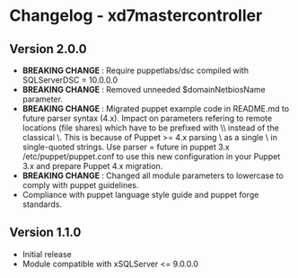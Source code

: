 # Changelog - xd7mastercontroller #

## Version 2.0.0 ##
- **BREAKING CHANGE** : Require puppetlabs/dsc compiled with SQLServerDSC = 10.0.0.0
- **BREAKING CHANGE** : Removed unneeded $domainNetbiosName parameter.
- **BREAKING CHANGE** : Migrated puppet example code in README.md to future parser syntax (4.x). Impact on parameters refering to remote locations (file shares) which have to be prefixed with \\\\ instead of the classical \\. This is because of Puppet >= 4.x parsing \\ as a single \ in single-quoted strings. Use parser = future in puppet 3.x /etc/puppet/puppet.conf to use this new configuration in your Puppet 3.x and prepare Puppet 4.x migration.
- **BREAKING CHANGE** : Changed all module parameters to lowercase to comply with puppet guidelines.
- Compliance with puppet language style guide and puppet forge standards.

## Version 1.1.0 ##
- Initial release
- Module compatible with xSQLServer <= 9.0.0.0
